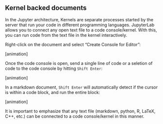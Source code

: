 
## Kernel backed documents

In the Jupyter architecture, Kernels are separate processes started by the
server that run your code in different programming languages. JupyterLab allows
you to connect any open text file to a code console/kernel. With this, you can
run code from the text file in the kernel interactively.

Right-click on the document and select “Create Console for Editor”: 

[animation]

Once the code console is open, send a single line of code or a seletion of code
to the code console by hitting `Shift Enter`:

[animation]

In a markdown document, `Shift Enter` will automatically detect if the cursor is
within a code block, and run the entire block:

[animation]

It is important to emphasize that any text file (markdown, python, R, LaTeX,
C++, etc.) can be connected to a code console/kernel in this manner.
